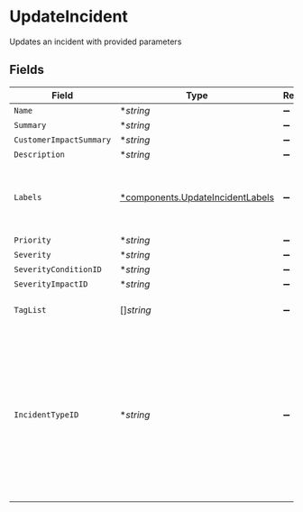 # UpdateIncident

Updates an incident with provided parameters


## Fields

| Field                                                                                                                                               | Type                                                                                                                                                | Required                                                                                                                                            | Description                                                                                                                                         |
| --------------------------------------------------------------------------------------------------------------------------------------------------- | --------------------------------------------------------------------------------------------------------------------------------------------------- | --------------------------------------------------------------------------------------------------------------------------------------------------- | --------------------------------------------------------------------------------------------------------------------------------------------------- |
| `Name`                                                                                                                                              | **string*                                                                                                                                           | :heavy_minus_sign:                                                                                                                                  | N/A                                                                                                                                                 |
| `Summary`                                                                                                                                           | **string*                                                                                                                                           | :heavy_minus_sign:                                                                                                                                  | N/A                                                                                                                                                 |
| `CustomerImpactSummary`                                                                                                                             | **string*                                                                                                                                           | :heavy_minus_sign:                                                                                                                                  | N/A                                                                                                                                                 |
| `Description`                                                                                                                                       | **string*                                                                                                                                           | :heavy_minus_sign:                                                                                                                                  | N/A                                                                                                                                                 |
| `Labels`                                                                                                                                            | [*components.UpdateIncidentLabels](../../models/components/updateincidentlabels.md)                                                                 | :heavy_minus_sign:                                                                                                                                  | Key:value pairs to track custom data for the incident                                                                                               |
| `Priority`                                                                                                                                          | **string*                                                                                                                                           | :heavy_minus_sign:                                                                                                                                  | N/A                                                                                                                                                 |
| `Severity`                                                                                                                                          | **string*                                                                                                                                           | :heavy_minus_sign:                                                                                                                                  | N/A                                                                                                                                                 |
| `SeverityConditionID`                                                                                                                               | **string*                                                                                                                                           | :heavy_minus_sign:                                                                                                                                  | N/A                                                                                                                                                 |
| `SeverityImpactID`                                                                                                                                  | **string*                                                                                                                                           | :heavy_minus_sign:                                                                                                                                  | N/A                                                                                                                                                 |
| `TagList`                                                                                                                                           | []*string*                                                                                                                                          | :heavy_minus_sign:                                                                                                                                  | List of tags for the incident                                                                                                                       |
| `IncidentTypeID`                                                                                                                                    | **string*                                                                                                                                           | :heavy_minus_sign:                                                                                                                                  | The ID of the incident type. This will copy values from the incident type (if any) unless they are being overridden via parameters in this request. |